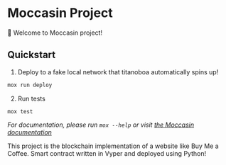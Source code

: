 # Moccasin Project

🐍 Welcome to Moccasin project!

## Quickstart

1. Deploy to a fake local network that titanoboa automatically spins up!

```bash
mox run deploy
```

2. Run tests

```
mox test
```

_For documentation, please run `mox --help` or visit [the Moccasin documentation](https://cyfrin.github.io/moccasin)_


This project is the blockchain implementation of a website like Buy Me a Coffee. 
Smart contract written in Vyper and deployed using Python!
